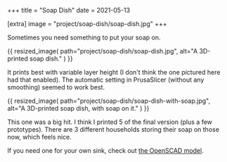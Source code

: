 +++
title = "Soap Dish"
date = 2021-05-13

[extra]
image = "project/soap-dish/soap-dish.jpg"
+++

Sometimes you need something to put your soap on.

{{
    resized_image(
        path="project/soap-dish/soap-dish.jpg",
        alt="A 3D-printed soap dish."
    )
}}

It prints best with variable layer height (I don't think the one pictured here had that enabled). The automatic setting in PrusaSlicer (without any smoothing) seemed to work best.

{{
    resized_image(
        path="project/soap-dish/soap-dish-with-soap.jpg",
        alt="A 3D-printed soap dish, with soap on it."
    )
}}

This one was a big hit. I think I printed 5 of the final version (plus a few prototypes). There are 3 different households storing their soap on those now, which feels nice.

If you need one for your own sink, check out [the OpenSCAD model](soap-dish.zip).
